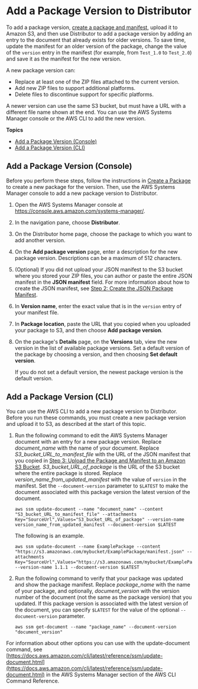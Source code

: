 # Add a Package Version to Distributor<a name="distributor-working-with-packages-version"></a>

To add a package version, [create a package and manifest](distributor-working-with-packages-create.md), upload it to Amazon S3, and then use Distributor to add a package version by adding an entry to the document that already exists for older versions\. To save time, update the manifest for an older version of the package, change the value of the `version` entry in the manifest \(for example, from `Test_1.0` to `Test_2.0`\) and save it as the manifest for the new version\. 

A new package version can:
+ Replace at least one of the ZIP files attached to the current version\.
+ Add new ZIP files to support additional platforms\.
+ Delete files to discontinue support for specific platforms\.

A newer version can use the same S3 bucket, but must have a URL with a different file name shown at the end\. You can use the AWS Systems Manager console or the AWS CLI to add the new version\.

**Topics**
+ [Add a Package Version \(Console\)](#add-pkg-version)
+ [Add a Package Version \(CLI\)](#add-pkg-version-cli)

## Add a Package Version \(Console\)<a name="add-pkg-version"></a>

Before you perform these steps, follow the instructions in [Create a Package](distributor-working-with-packages-create.md) to create a new package for the version\. Then, use the AWS Systems Manager console to add a new package version to Distributor\.

1. Open the AWS Systems Manager console at [https://console\.aws\.amazon\.com/systems\-manager/](https://console.aws.amazon.com/systems-manager/)\.

1. In the navigation pane, choose **Distributor**\.

1. On the Distributor home page, choose the package to which you want to add another version\.

1. On the **Add package version** page, enter a description for the new package version\. Descriptions can be a maximum of 512 characters\.

1. \(Optional\) If you did not upload your JSON manifest to the S3 bucket where you stored your ZIP files, you can author or paste the entire JSON manifest in the **JSON manifest** field\. For more information about how to create the JSON manifest, see [Step 2: Create the JSON Package Manifest](distributor-working-with-packages-create.md#packages-manifest)\.

1. In **Version name**, enter the exact value that is in the `version` entry of your manifest file\.

1. In **Package location**, paste the URL that you copied when you uploaded your package to S3, and then choose **Add package version**\.

1. On the package's **Details** page, on the **Versions** tab, view the new version in the list of available package versions\. Set a default version of the package by choosing a version, and then choosing **Set default version**\.

   If you do not set a default version, the newest package version is the default version\.

## Add a Package Version \(CLI\)<a name="add-pkg-version-cli"></a>

You can use the AWS CLI to add a new package version to Distributor\. Before you run these commands, you must create a new package version and upload it to S3, as described at the start of this topic\.

1. Run the following command to edit the AWS Systems Manager document with an entry for a new package version\. Replace *document\_name* with the name of your document\. Replace *S3\_bucket\_URL\_to\_manifest\_file* with the URL of the JSON manifest that you copied in [Step 3: Upload the Package and Manifest to an Amazon S3 Bucket](distributor-working-with-packages-create.md#packages-upload-s3)\. *S3\_bucket\_URL\_of\_package* is the URL of the S3 bucket where the entire package is stored\. Replace *version\_name\_from\_updated\_manifest* with the value of `version` in the manifest\. Set the `--document-version` parameter to `$LATEST` to make the document associated with this package version the latest version of the document\.

   ```
   aws ssm update-document --name "document_name" --content "S3_bucket_URL_to_manifest_file" --attachments Key="SourceUrl",Values="S3_bucket_URL_of_package" --version-name version_name_from_updated_manifest --document-version $LATEST
   ```

   The following is an example\.

   ```
   aws ssm update-document --name ExamplePackage --content "https://s3.amazonaws.com/mybucket/ExamplePackage/manifest.json" --attachments Key="SourceUrl",Values="https://s3.amazonaws.com/mybucket/ExamplePackage" --version-name 1.1.1 --document-version $LATEST
   ```

1. Run the following command to verify that your package was updated and show the package manifest\. Replace *package\_name* with the name of your package, and optionally, *document\_version* with the version number of the document \(not the same as the package version\) that you updated\. If this package version is associated with the latest version of the document, you can specify `$LATEST` for the value of the optional `--document-version` parameter\.

   ```
   aws ssm get-document --name "package_name" --document-version "document_version"
   ```

For information about other options you can use with the update\-document command, see [https://docs.aws.amazon.com/cli/latest/reference/ssm/update-document.html](https://docs.aws.amazon.com/cli/latest/reference/ssm/update-document.html) in the AWS Systems Manager section of the AWS CLI Command Reference\.